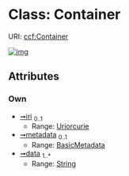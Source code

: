 
# Class: Container




URI: [ccf:Container](http://purl.org/ccf/Container)


[![img](https://yuml.me/diagram/nofunky;dir:TB/class/[BasicMetadata]<metadata%200..1-++[Container&#124;iri:uriorcurie%20%3F;data:string%20%2B],[BasicMetadata])](https://yuml.me/diagram/nofunky;dir:TB/class/[BasicMetadata]<metadata%200..1-++[Container&#124;iri:uriorcurie%20%3F;data:string%20%2B],[BasicMetadata])

## Attributes


### Own

 * [➞iri](container__iri.md)  <sub>0..1</sub>
     * Range: [Uriorcurie](types/Uriorcurie.md)
 * [➞metadata](container__metadata.md)  <sub>0..1</sub>
     * Range: [BasicMetadata](BasicMetadata.md)
 * [➞data](container__data.md)  <sub>1..\*</sub>
     * Range: [String](types/String.md)
